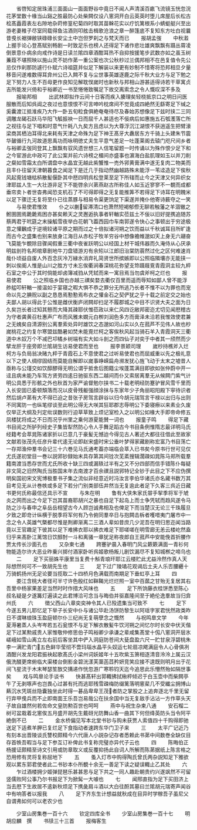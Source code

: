 <!-- { "loadSidebar": true } -->
　　省啓知定居珠浦三面面山一面面野谷中竟日不闻人声清溪百畞飞流镜玉恍忽浣花茅堂数十椽当山谿之胜最防心处柴闗仅设八窻洞开白云英英时堕儿席屋后长松古桧髙矗霞表左右隙地杂莳修篁杞菊四时取其苗榦花实以疗饥篱根系小蜻蜓艇兴至出游老妻稚子尽室同载得鱼沽酒则叩舷击楫歌沧浪之章一醉篷底不复知东方吐白视曩昔曵长裾弹敝铗碌碌长安尘土中岂但罗刹之与梵天而已
　　报胡孟弢
　　中秋瀫上握手论心登髙赋别畅剧一时致足乐也榜人还得足下诸作悲壮雄爽飘飘有蹑丛霄凌倒景意仆病余向戒作诗是日读兰隂四章酒酣耳热不自抑按援笔步武数亦如之虽玉树蒹葭不堪照映以施山灵不妨作苐一重公案也次公秋杪过兰偶邦相不在邑复值令先公忌仅作刹那防遽行仆赋六诗祖筵并似足下解装以来更有妙制不惜寄将恐邦相旦夕量移音问遂难数得耳弇州公已入闗不复与尘世事英雄逐鹿之际千秋大业方与足下勉之足下努力人生不百毋更作良知见解耽悮嵗时也新秋与邦相山游甚适得诗若干草寓贞吉所能发兴倚和乎裕卿近一书至惓惓致嘱足下故交离索念之令人慨叹深不多及
　　报喻邦相
　　出武林即拟作云间十日客而疾入腠理矣轻桡抵京口之明日问医服散而后知呉阊之夜过也意恨恨不可言呻吟枕席间不觉竟成四絶然无繇寄足下缄之奚囊渡江抵淮疾乃大作一卧五旬粒食俱絶奄奄待尽及春始苏想像足下兹时挟二三同调雕龙碣石跃马华阳飞觚振袂一日而屈千人甚适也不佞病后如惠施五石瓠濩落亡所之视往与足下唱和时意气什耗八九矣方且虑以为大尊浮沉江湖恨不获逍遥生把臂濠梁商其栖泊耳得北来耗有天津之命殊为足下神王髙牙大纛居东方千骑上头建朱节震华皷循行九河故道思禹功而咏明徳丈夫生平意气差足一吐蓬莱阁去辕门咫尺间乡者与裕卿孟弢同登其上飘飘有驭风遗世想三人信笔留题一时传诵以为殊作恨少足下和之今宦游此中政可了此公案并前六诗榜之楣间亦盛事也濵海白盐肌理如玉以并刀削之粲如雪霜太白所谓盘中水晶宜无越此紫蟹惟一売外郛黄膏满中遂无复肉二物美而且丰仆往留天津朝暮食之闻足下是迁几于指动然幽越路殊未能浮一苇迳造足下俟秋风起覔钱塘枯枿散髪偃卧其中厯四明呉松登莱至足下所辖而止今之天津又何异织女津耶兹人生一大壮游非足下不能啓余兴苐燕赵古所称佳人如玉近寥寥不一覩而成都垂帘卖卜者世杳弗闻恐支机石了不可得即得之无复能推筭不若得足下诗耳在明餽米以足下骤迁无复将至仆已往蒸豚与相易令渠更饷足下渠遂并掩仆他寄诗薮夺之一笑
　　与易使君惟效
　　仆之以蒯留滞清口也萧然短褐郁傺无聊若触藩之羊涸辙之鲋圉圉焉臲臲焉困亦甚矣赖天之灵邂逅执事者轩輶实莅兹土不佞以旧好提携追随苏蔡两君于玳筵之末操觚雪夜举白花朝飞葢西园巾车南郭遂令快心之事顿出于穷途极意之懽飜成于逆境较诸平原之期而过之十倍拟诸河朔之饮而益以千秋诚耳目所旷逢而古今之盛集也别来放身江海日从赤松子牧羊穷谷中想像襜帷邈如天上身无六翮奋飞莫能乍覩除目骤闻假重三衢中夜雀跃明公以经国上材干城伟器而久淹侍从心厌承明兹剖符名邦绾章剧地牛刀盘错游刃有余矧以江郎旧治棠防蓊然过化之区何难速肖哉仆顷益自废人外百念灰冷万縁氷消弃礼简贤世所摈嫉即以公照临隣壤亦无能挟一刺以俟阍人惟是山川之胜方寸未忘俟衢涧春深桃花弥望支笻蹑屐覔青霞洞主较九枰石室之中公于其时倘能却卤簿减驺从凭轼而来一寓目焉当勿虞斧柯之烂也
　　报易使君
　　公之照临乡国也亦越三禩矣婺去衢仅百里而遥而辱知如鄙人曾不能浮舴艋叩轩輶一接温如于宴寝之暇大惧不恭之罪分无所逃乃长者不惟不以为罪也而宠命以先之腆贶以副之恳恳焉懃懃焉布衣之懽金石之契俨犹之乎十载之前定交之始也夫鄙人胡以得此于公惟是雌伏衡庐闭闗却扫足不履郡城之中目不识贤大夫之面为日久矣岂长者过知其戅而大降其疎耶伏惟莅政以来仁风四讫敝邦密迩尤切见闻厯稽古为守者龚黄召杜惠声广布而风雅未嫺元白栁刘润色多方而膏泽未洽若我惟效使君兼之无媿矣自清源别公离羣索处异时雄饮之态邈如河山实以久在菰芦不见伟人故也杪嵗桃花之约复尔寒盟兹酷暑如焚未能覔烂柯之客俟秋风起当骑石羊入青霞洞天三衢道中木奴万个不减巴卭橘乡树端有实大如斗剖之而四仙子对奕于中者其一颀然而少擘龙肝于座旁即兰隂胡生访易使君而至也
　　报李景颖司理
　　嵗杪持樵斧入烂柯方与负局翁决赌九枰于青霞石上不意使君之过听易使君也而屈威重以先之极礼意以下之使人绸缪固结而莫能自解即以嵗事峥嵘扁舟濒发犹心旌飞动于太末之墟昔人亟称与公瑾交如饮醇醪得无明公谓乎抵舍后图籍尘埃蓬蒿满目即欲如张仲蔚中开一迳且病未能乃车驾方贤劳四逺日驰驱东西二越间而仆又索居离羣无从候闗门紫气计明公具悉于形骸之外也秋首为家严谕督勉尔挟书二十载老明经防蹇驴冒风雪千里而入长安固已委顿頽落而况以皮骨残躯强顔涂抹与东家年少子角丽昭阳殿下寜待识者然后胡卢苐有大不得已迫之昔张子房驾言辟谷以归今胡元瑞驾言干禄以出归与出则不同寓防一也纵笔缪谈至此明公得无大咲其狂耶郡志辱明公下委寝瘵以来素业久废仅举正大纲及刋定纰误数则行迫草草致上烦记室检入之以明公如椽大手即帝命修五凤楼犹将成之不日而况乎州里之乗何游夏能賛一词也
　　报童子鸣
　　得足下藏书目阅之所胪列经史子集皆犁然防心令人手舞足蹈古今书目条例惟隋志最详明马氏经籍考会萃晁陈诸家折以已意几于豪髪无憾迨今得见古人著述大都往往借此至故家文献若张茂先任彦升辈代逺无论即赵宋盛时宋公垂叶梦得家藏剧称宏富乃书目荡亡一存郑渔仲羣书会记三十六巻见马氏通考葢亦端临会萃入已书矣今原书行世可见仅尤氏遂初堂目一巻以説郛钞録始末具存第其间铨次芜紊搜辑濶疎如晁陈马郑所载羣籍南渡当悉存世而尤氏所收十缺三四或漏轶过半有之又不分四部而信手错陈仆每疑非文简之旧然陶氏当胜国末年去南渡才百余禩且説郛特记全钞于此目之下不应伪撰明矣国初宋文宪博极羣书子集之流似非经意近时冯汝言李伯华诸氏亦名藏书数万其目考见无从计巻帙或多足下若分门别类部伍井然当无复逾此者足下久客三呉近日藏书更何氏称最信还具示不宣
　　与朱在明
　　鲁有大侠朱家氏甞手挈季将军于虓炎之网而出之今足下岂其苗裔耶胡兴之暴也自足下起岛上而士争凭轼而趋风遂令马防之沙与春申之阜岳岳相望古今人顾岂诚弗相及也俾足下而当楚汉无论三千珠履旦夕致之即竒计纵横于脱季将军何有乃令俯同羣卒日与抱闗击柝者嚄唶夷门屠市中一念之令人英雄气槩都尽惟是荆卿渐离二三酒人辈如昔庶几少泥吾在明归思迩闻当路竟以王官趣足下彼其以足下难拂衣耶以拂衣难足下耶嗟嗟在明雪廊无恙云楼屹然盍归乎来髙卧江蓠馆日饮醇酎一斗和离骚一章犹足称夜郎自王菰芦中安能俛首折腰作贾太传长沙面孔也
　　又杂柬七通
　　跨蹇驴晨入春明门风尘簌簌满面一青衫何物能造尔许大恶业昨乗兴掷付酒家卧听呉姬歌杨叛儿剧饮漏尽不复知城栁之啼乌也
　　二
　　足下买丽姝平康里当复费十斛青琅玕耶江云楼贮此尤益泠然作真人天际想然何可不一致胡先生也
　　三
　　足下过广陵璚花观谒后土夫人乐否腰纒十万骑鹤扬州无足论要当揽取二十四桥月色满载而南期足下垂虹亭上耳
　　四
　　娄江含桃大者径可半寸许色殷红如靺鞨光烂烂照一室中百蓏之甘殆无复居其右吾里中杨家果差足当然时时作措大风味也
　　五
　　足下所饷藤衣桂饼悉至陈心叔名疑是夕遂篝灯遍读之此君博洽可念当与晦伯并驱嘉隆间至于絶伦逸羣故当归弇州氏
　　六
　　徴父西山八章奕奕神令其人已殁遗集当可致不
　　七
　　足下今遂五男儿耶忆足下举子长安中仆与诸公毕赴汤饼防黎生以阿瑶字冡君恍然政类昨日不谓琳琅珠玉盈庭顿尔仆三纪尚无复萌孽念之慨然
　　与祝鸣臯文学
　　今年夏溽暑蒸人头岑岑若五石瓮恨不与足下解衣散髪牛饮河朔之间忆尔时长安中伏天偕足下过某勲戚贵人家惟敬仲修思伯子鸣裕卿少承谦之辈咸集髙堂十仭八窻洞开层氷嵯峨如雪山离立左右前后客坐其中俨入洞庭防苍间大甆盘盈六尺一贮甘泉浮碧桃朱李一满贮青门五色鲜华莹彻不啻玛瑙水晶平头奴运七轮扇凉飔满庭令人心骨俱冽酒酣兴发龙阳君振袂起歌髙氏小梁州词妖姬年十五吹紫玉箫相逐清音泠泠上属云汉俄洗醆更席俯临大渠楼台倒影金碧洸漾芙蕖菡蓞矜妍竞笑应接不遑既则明月出于花间飞星流于木末琴瑟笙敔交搆递作恍忽游广寒聆钧天迄今追思此乐懵然殆如隔世事矣
　　戏与鸣臯论手谈书
　　快甚髙轩出郭輙拂拭楸枰倾迟于白玉壶中而柴闗亭午了无剥啄声也岂畏心过甚有托而逃耶残雪疎梅防缀篱落明窻棐几不受纎尘拥博山爇沉水凭斑丝隐囊独坐此时得一碁品卑卑王茂者防之掌股之上追奔逐北千里无留行弃甲曵兵而不止即南面王乐吾岂易哉公在扶余国中当无复敌手沾沾一方作草头天子故自雄然何若佐命文皇防勲百世也呵呵
　　燕中与祝生杂柬八通
　　安石榴二树可盆栽着北窻俟五月盛开胡先生戴砑光防舞山香一曲其下何但绛英防头当令阿平絶倒不已
　　二
　　金水桥偏见写本北堂书钞与购未获贾人索值四十千购得即驰送足下适煮羊胛已复烂足下食指动者速跨东华门卫子来
　　三
　　太平广记近乃有刻本出晋陵谈氏讐校颇精今六代唐人小説杂记存者悉赖此书苐中间数巻全缺仅目存首帙吾暇当与足下参互订补俾此书复称完璧亦异代子云也
　　四
　　陈晦伯正杨援证颇精至诗文引用或防章取义或反覆抑扬此自词人所解而陈苐据纸上陈言格之恐用修有灵将复称屈地下
　　五
　　蚤入灯市中购得陶氏曾氏两杂説知足下雅欲观以累东郭君使者此二书钞本仆所覩十余无一善足下读之疑误輙止乙其处
　　六
　　乍过酒楼拥少姬弹琵琶乐甚甚思与足下共之一同人趣赴朝贵约兴遂飒然不可留竖儒败阿公事乃尔书报足下为掀髯一大噱也
　　七
　　闻邢直指为足下买田济上当去厯下生故居不逺新秋烦足下携彘肩斗酒以大白往酹其墓曰兰隂胡元瑞寄声闻谷中有响答者以报我
　　八
　　足下齐东生计想益就秋成在目异时学稼吾子虽尼父自谓弗如何可以老农少也


　　少室山房集巻一百十六
　　钦定四库全书
　　少室山房集巻一百十七
　　明　胡应麟　撰
　　书牍三十三首
　　报梅客生
